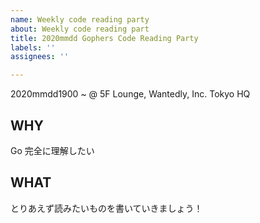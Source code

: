```yaml
---
name: Weekly code reading party
about: Weekly code reading part
title: 2020mmdd Gophers Code Reading Party
labels: ''
assignees: ''

---
```


2020mmdd1900 ~ @ 5F Lounge, Wantedly, Inc. Tokyo HQ

## WHY
Go 完全に理解したい

## WHAT
とりあえず読みたいものを書いていきましょう！

